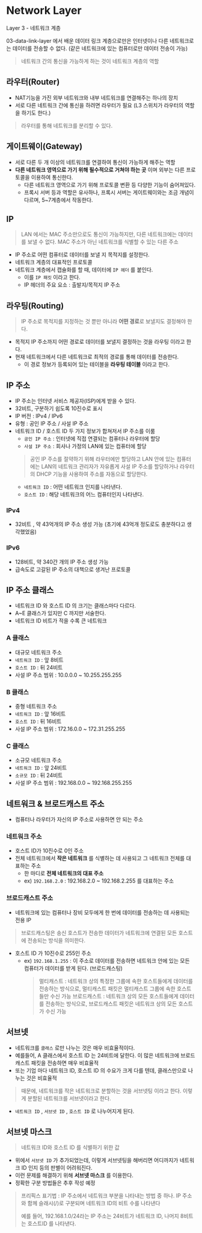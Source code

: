 # Network Layer
Layer 3 - 네트워크 계층

03-data-link-layer 에서 배운 데이터 링크 계층으로만은 인터넷이나 다른 네트워크로는 데이터를 전송할 수 없다. (같은 네트워크에 있는 컴퓨터로만 데이터 전송이 가능)
> 네트워크 간의 통신을 가능하게 하는 것이 네트워크 계층의 역할

## 라우터(Router)
- NAT기능을 가진 외부 네트워크와 내부 네트워크를 연결해주는 하나의 장치
- 서로 다른 네트워크 간에 통신을 하려면 라우터가 필요 (L3 스위치가 라우터의 역할을 하기도 한다.)
> 라우터를 통해 네트워크를 분리할 수 있다.

## 게이트웨이(Gateway)
- 서로 다른 두 개 이상의 네트워크를 연결하여 통신이 가능하게 해주는 역할
- **다른 네트워크 영역으로 가기 위해 필수적으로 거쳐야 하는 곳** 이며 외부는 다른 프로토콜을 이용하여 통신한다.
  - 다른 네트워크 영역으로 가기 위해 프로토콜 변환 등 다양한 기능이 숨어져있다.
  - 프록시 서버 등과 역할은 유사하나, 프록시 서버는 게이트웨이와는 조금 개념이 다르며, 5~7계층에서 작동한다.

## IP
> LAN 에서는 MAC 주소만으로도 통신이 가능하지만, 다른 네트워크에는 데이터를 보낼 수 없다. MAC 주소가 아닌 네트워크를 식별할 수 있는 다른 주소
- IP 주소로 어떤 컴퓨터로 데이터를 보낼 지 목적지를 설정한다.
- 네트워크 계층의 대표적인 프로토콜
- 네트워크 계층에서 캡슐화를 할 때, 데이터에 `IP 헤더` 를 붙인다.
  - 이를 `IP 패킷` 이라고 한다.
  - IP 헤더의 주요 요소 : 출발지/목적지 IP 주소

## 라우팅(Routing)
>IP 주소로 목적지를 지정하는 것 뿐만 아니라 **어떤 경로**로 보낼지도 결정해야 한다.
- 목적지 IP 주소까지 어떤 경로로 데이터를 보낼지 결정하는 것을 라우팅 이라고 한다.
- 현재 네트워크에서 다른 네트워크로 최적의 경로를 통해 데이터를 전송한다.
  - 이 경로 정보가 등록되어 있는 테이블을 **라우팅 테이블** 이라고 한다.

## IP 주소
- IP 주소는 인터넷 서비스 제공자(ISP)에게 받을 수 있다.
- 32비트, 구분하기 쉽도록 10진수로 표시
- IP 버전 : IPv4 / IPv6
- 유형 : 공인 IP 주소 / 사설 IP 주소
- 네트워크 ID / 호스트 ID 두 가지 정보가 합쳐저서 IP 주소를 이룸
  - `공인 IP 주소` : 인터넷에 직접 연결되는 컴퓨터나 라우터에 할당
  - `사설 IP 주소` : 회사나 가정의 LAN에 있는 컴퓨터에 할당
  > 공인 IP 주소를 절약하기 위해 라우터에만 할당하고 LAN 안에 있는 컴퓨터에는 LAN의 네트워크 관리자가 자유롭게 사설 IP 주소를 할당하거나 라우터의 DHCP 기능을 사용하여 주소를 자동으로 할당한다.
  - `네트워크 ID` : 어떤 네트워크 인지를 나타낸다.
  - `호스트 ID` : 해당 네트워크의 어느 컴퓨터인지 나타낸다.

### IPv4
- 32비트 , 약 43억개의 IP 주소 생성 가능 (초기에 43억개 정도로도 충분하다고 생각했었음)

### IPv6 
- 128비트, 약 340간 개의 IP 주소 생성 가능
- 급속도로 고갈된 IP 주소의 대책으로 생겨난 프로토콜

## IP 주소 클래스
- 네트워크 ID 와 호스트 ID 의 크기는 클래스마다 다르다.
- A~E 클래스가 있지만 C 까지만 서술한다.
- 네트워크 ID 비트가 적을 수록 큰 네트워크

### A 클래스
- 대규모 네트워크 주소
- `네트워크 ID` : 앞 8비트
- `호스트 ID` : 뒤 24비트
- 사설 IP 주소 범위 : 10.0.0.0 ~ 10.255.255.255

### B 클래스
- 중형 네트워크 주소
- `네트워크 ID` : 앞 16비트
- `호스트 ID` : 뒤 16비트
- 사설 IP 주소 범위 : 172.16.0.0 ~ 172.31.255.255

### C 클래스
- 소규모 네트워크 주소
- `네트워크 ID` : 앞 24비트
- `소규모 ID` : 뒤 24비트
- 사설 IP 주소 범위 : 192.168.0.0 ~ 192.168.255.255


## 네트워크 & 브로드캐스트 주소
- 컴퓨터나 라우터가 자신의 IP 주소로 사용하면 안 되는 주소

### 네트워크 주소
- 호스트 ID가 10진수로 0인 주소
- 전체 네트워크에서 **작은 네트워크** 를 식별하는 데 사용되고 그 네트워크 전체를 대표하는 주소
  - 한 마디로 **전체 네트워크의 대표 주소**
  - ex) `192.168.2.0` : 192.168.2.0 ~ 192.168.2.255 를 대표하는 주소

### 브로드캐스트 주소
- 네트워크에 있는 컴퓨터나 장비 모두에게 한 번에 데이터를 전송하는 데 사용되는 전용 IP 
> 브로드캐스팅은 송신 호스트가 전송한 데이터가 네트워크에 연결된 모든 호스트에 전송되는 방식을 의미한다.
- 호스트 ID 가 10진수로 255인 주소
  - ex) `192.168.1.255` : 이 주소로 데이터를 전송하면 네트워크 안에 있는 모든 컴퓨터가 데이터를 받게 된다. (브로드캐스팅)
    > 멀티캐스트 : 네트워크 상의 특정한 그룹에 속한 호스트들에게 데이터를 전송하는 방식으로, 멀티캐스트 패킷은 멀티캐스트 그룹에 속한 호스트들만 수신 가능
    > 브로드캐스트 : 네트워크 상의 모든 호스트들에게 데이터를 전송하는 방식으로, 브로드캐스트 패킷은 네트워크 상의 모든 호스트가 수신 가능


## 서브넷
- 네트워크를 `클래스` 로만 나누는 것은 매우 비효율적이다.
- 예를들어, A 클래스에서 호스트 ID 는 24비트에 달한다. 이 많은 네트워크에 브로드캐스트 패킷을 전송하면 매우 비효율적 
- 또는 기업 마다 네트워크 ID, 호스트 ID 의 수요가 크게 다를 텐데, 클래스만으로 나누는 것은 비효율적
> 때문에, 네트워크를 작은 네트워크로 분할하는 것을 서브넷팅 이라고 한다. 이렇게 분할된 네트워크를 서브넷이라고 한다.

- `네트워크 ID` , `서브넷 ID` , `호스트 ID` 로 나누어지게 된다.
## 서브넷 마스크
> 네트워크 ID와 호스트 ID 를 식별하기 위한 값
- 위에서 `서브넷 ID` 가 추가되었는데, 이렇게 서브넷팅을 해버리면 어디까지가 네트워크 ID 인지 등의 판별이 어려워진다.
- 이런 문제를 해결하기 위해 **서브넷 마스크** 를 이용한다.
- 정확한 구분 방법들은 추후 작성 예정
> 프리픽스 표기법 : IP 주소에서 네트워크 부분을 나타내는 방법 중 하나. IP 주소와 함께 슬래시(/)로 구분되며 네트워크 ID의 비트 수를 나타낸다
> 
> 예를 들어, 192.168.1.0/24라는 IP 주소는 24비트가 네트워크 ID, 나머지 8비트는 호스트ID 를 나타낸다.